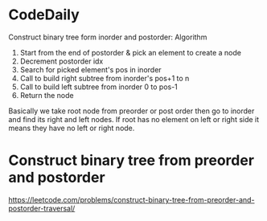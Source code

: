 # CodeDaily
Construct binary tree form inorder and postorder:
Algorithm
1. Start from the end of postorder & pick an element to create a node
2. Decrement postorder idx
3. Search for picked element's pos in inorder
4. Call to build right subtree from inorder's pos+1 to n
5. Call to build left subtree from inorder 0 to pos-1
6. Return the node

Basically we take root node from preorder or post order then go to inorder and find its right and left nodes. If root has no element on left or right side it means they have no left or right node.

# Construct binary tree from preorder and postorder
https://leetcode.com/problems/construct-binary-tree-from-preorder-and-postorder-traversal/

